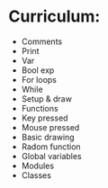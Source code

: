 # Curriculum:
- Comments
- Print
- Var
- Bool exp
- For loops
- While
- Setup & draw
- Functions
- Key pressed
- Mouse pressed
- Basic drawing
- Radom function
- Global variables
- Modules
- Classes
